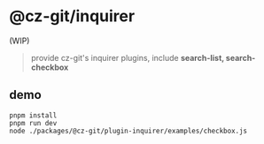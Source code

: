 # @cz-git/inquirer

(WIP)

> provide cz-git's inquirer plugins, include **search-list, search-checkbox**

## demo
```
pnpm install
pnpm run dev
node ./packages/@cz-git/plugin-inquirer/examples/checkbox.js
```
